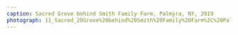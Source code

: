 ```yaml
---
caption: Sacred Grove behind Smith Family Farm, Palmyra, NY, 2019
photograph: 11_Sacred_20Grove%20behind%20Smith%20Family%20Farm%2C%20Palmyra%2C%20NY%2C%202019.jpg
---
```

